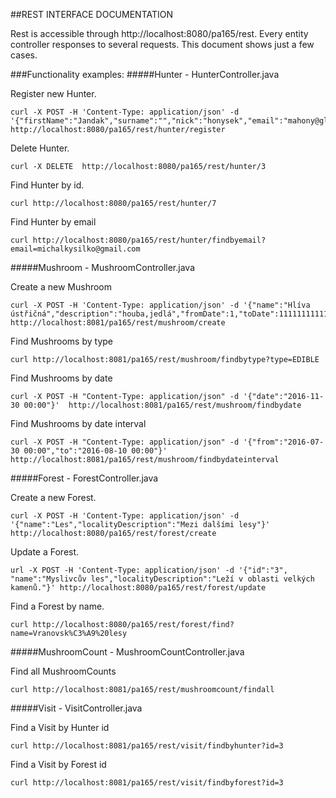 ##REST INTERFACE DOCUMENTATION

Rest is accessible through http://localhost:8080/pa165/rest.
Every entity controller responses to several requests. This document shows just a few cases.

###Functionality examples:
#####Hunter - HunterController.java

Register new Hunter.
```
curl -X POST -H 'Content-Type: application/json' -d '{"firstName":"Jandak","surname":"","nick":"honysek","email":"mahony@globaldjs.com","type":"USER","rank":"BEGINNER","unencryptedPassword":"123456"}' http://localhost:8080/pa165/rest/hunter/register
```

Delete Hunter.
```
curl -X DELETE  http://localhost:8080/pa165/rest/hunter/3
```

Find Hunter by id.
```
curl http://localhost:8080/pa165/rest/hunter/7
```

Find Hunter by email
```
curl http://localhost:8080/pa165/rest/hunter/findbyemail?email=michalkysilko@gmail.com
```

#####Mushroom - MushroomController.java

Create a new Mushroom
```
curl -X POST -H 'Content-Type: application/json' -d '{"name":"Hlíva ústřičná","description":"houba,jedlá","fromDate":1,"toDate":11111111111,"type":"POISONOUS"}' http://localhost:8081/pa165/rest/mushroom/create
```

Find Mushrooms by type
```
curl http://localhost:8081/pa165/rest/mushroom/findbytype?type=EDIBLE
```

Find Mushrooms by date
```
curl -X POST -H "Content-Type: application/json" -d '{"date":"2016-11-30 00:00"}'  http://localhost:8081/pa165/rest/mushroom/findbydate
```

Find Mushrooms by date interval
```
curl -X POST -H "Content-Type: application/json" -d '{"from":"2016-07-30 00:00","to":"2016-08-10 00:00"}'  http://localhost:8081/pa165/rest/mushroom/findbydateinterval
```

#####Forest - ForestController.java

Create a new Forest.
```
curl -X POST -H 'Content-Type: application/json' -d '{"name":"Les","localityDescription":"Mezi dalšími lesy"}' http://localhost:8080/pa165/rest/forest/create
```

Update a Forest.
```
url -X POST -H 'Content-Type: application/json' -d '{"id":"3", "name":"Myslivcův les","localityDescription":"Leží v oblasti velkých kamenů."}' http://localhost:8080/pa165/rest/forest/update
```

Find a Forest by name.
```
curl http://localhost:8080/pa165/rest/forest/find?name=Vranovsk%C3%A9%20lesy
```

#####MushroomCount - MushroomCountController.java

Find all MushroomCounts
```
curl http://localhost:8081/pa165/rest/mushroomcount/findall
```

#####Visit - VisitController.java

Find a Visit by Hunter id
```
curl http://localhost:8081/pa165/rest/visit/findbyhunter?id=3
```

Find a Visit by Forest id
```
curl http://localhost:8081/pa165/rest/visit/findbyforest?id=3
```

